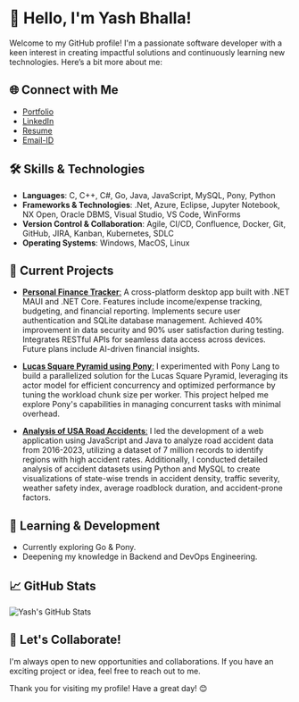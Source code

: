# 👋 Hello, I'm Yash Bhalla! 

Welcome to my GitHub profile! I'm a passionate software developer with a keen interest in creating impactful solutions and continuously learning new technologies. Here’s a bit more about me:

## 🌐 Connect with Me

- [Portfolio](https://sites.google.com/view/yashbhalla/home)
- [LinkedIn](https://www.linkedin.com/in/yashbhalla99)
- [Resume](https://drive.google.com/file/d/1olOQl8wdi9xSM9Uh8ILEgK2KuVqyHbno/view?usp=sharing)
- [Email-ID](mailto:yash.bhalla@ufl.edu)

## 🛠️ Skills & Technologies

- **Languages**: C, C++, C#, Go, Java, JavaScript, MySQL, Pony, Python
- **Frameworks & Technologies**: .Net, Azure, Eclipse, Jupyter Notebook, NX Open, Oracle DBMS, Visual Studio, VS Code, WinForms
- **Version Control & Collaboration**: Agile, CI/CD, Confluence, Docker, Git, GitHub, JIRA, Kanban, Kubernetes, SDLC 
- **Operating Systems**: Windows, MacOS, Linux

## 🔭 Current Projects

- [**Personal Finance Tracker**:](https://github.com/yashbhalla/PersonalBudgetingApp) A cross-platform desktop app built with .NET MAUI and .NET Core. Features include income/expense tracking, budgeting, and financial reporting. Implements secure user authentication and SQLite database management. Achieved 40% improvement in data security and 90% user satisfaction during testing. Integrates RESTful APIs for seamless data access across devices. Future plans include AI-driven financial insights.

- [**Lucas Square Pyramid using Pony**:](https://github.com/yashbhalla/LucasSquarePyramid) I experimented with Pony Lang to build a parallelized solution for the Lucas Square Pyramid, leveraging its actor model for efficient concurrency and optimized performance by tuning the workload chunk size per worker.  This project helped me explore Pony's capabilities in managing concurrent tasks with minimal overhead.
  
- [**Analysis of USA Road Accidents**:](https://github.com/yashbhalla/Analysis-of-USA-Road-Accidents) I led the development of a web application using JavaScript and Java to analyze road accident data from 2016-2023, utilizing a dataset of 7 million records to identify regions with high accident rates. Additionally, I conducted detailed analysis of accident datasets using Python and MySQL to create visualizations of state-wise trends in accident density, traffic severity, weather safety index, average roadblock duration, and accident-prone factors.

## 🌱 Learning & Development

- Currently exploring Go & Pony.
- Deepening my knowledge in Backend and DevOps Engineering.

## 📈 GitHub Stats

![Yash's GitHub Stats](https://github-readme-stats.vercel.app/api?username=yashbhalla&show_icons=true&theme=radical)

## 🤝 Let's Collaborate!

I'm always open to new opportunities and collaborations. If you have an exciting project or idea, feel free to reach out to me.

Thank you for visiting my profile! Have a great day! 😊
